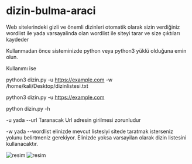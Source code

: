 # dizin-bulma-araci
Web sitelerindeki gizli ve önemli dizinleri otomatik olarak sizin verdiğiniz wordlist ile yada varsayalinda olan wordlist ile siteyi tarar ve size çıktıları kaydeder

Kullanmadan önce sisteminizde python veya python3 yüklü olduğuna emin olun.

Kullanımı ise 

python3 dizin.py -u https://example.com -w /home/kali/Desktop/dizinlistesi.txt

python3 dizin.py -u https://example.com 

python dizin.py -h

-u yada --url Taranacak Url adresin girilmesi zorunludur

-w yada --wordlist elinizde mevcut listesiyi sitede taratmak isterseniz yolunu belirtmeniz gerekiyor. Elinizde yoksa varsayilan olarak dizin listesini kullanacaktır. 

  ![resim](https://github.com/ibrahimkadikiran/dizin-bulma-araci/assets/87862501/5c80c635-cf19-4c5a-9d48-5f47dbfaa1d3)
![resim](https://github.com/ibrahimkadikiran/dizin-bulma-araci/assets/87862501/1e91f5ec-4575-4954-8359-756cc6f029cd)
